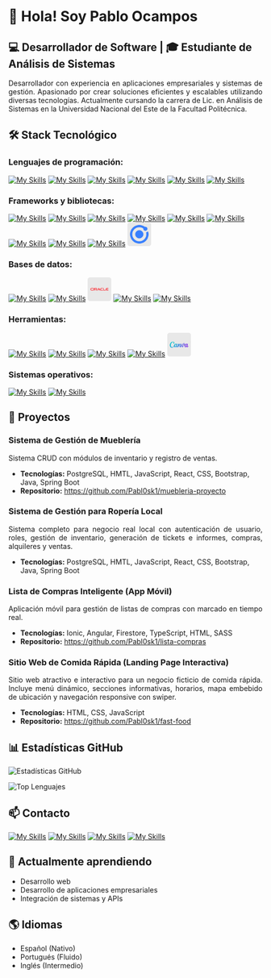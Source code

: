 # 👋 Hola! Soy Pablo Ocampos

## 💻 Desarrollador de Software | 🎓 Estudiante de Análisis de Sistemas
<p align="justify">
  Desarrollador con experiencia en aplicaciones empresariales y sistemas de gestión. Apasionado por crear soluciones eficientes y escalables utilizando diversas tecnologías. Actualmente cursando la carrera de Lic. en Análisis de Sistemas en la Universidad Nacional del Este de la Facultad Politécnica.
</p>

## 🛠️ Stack Tecnológico

### Lenguajes de programación:
[![My Skills](https://skillicons.dev/icons?i=java&theme=light)](https://www.java.com/)
[![My Skills](https://skillicons.dev/icons?i=js&theme=light)](https://developer.mozilla.org/en-US/docs/Web/JavaScript)
[![My Skills](https://skillicons.dev/icons?i=typescript&theme=light)](https://www.typescriptlang.org/)
[![My Skills](https://skillicons.dev/icons?i=html&theme=light)](https://developer.mozilla.org/en-US/docs/Web/HTML)
[![My Skills](https://skillicons.dev/icons?i=css&theme=light)](https://developer.mozilla.org/en-US/docs/Web/CSS)
[![My Skills](https://skillicons.dev/icons?i=c&theme=light)](https://en.cppreference.com/w/c/language)

### Frameworks y bibliotecas:
[![My Skills](https://skillicons.dev/icons?i=spring&theme=light)](https://spring.io/)
[![My Skills](https://skillicons.dev/icons?i=react&theme=light)](https://reactjs.org/)
[![My Skills](https://skillicons.dev/icons?i=bootstrap&theme=light)](https://getbootstrap.com/)
[![My Skills](https://skillicons.dev/icons?i=tailwind&theme=light)](https://tailwindcss.com/)
[![My Skills](https://skillicons.dev/icons?i=sass&theme=light)](https://sass-lang.com/)
[![My Skills](https://skillicons.dev/icons?i=angular&theme=light)](https://angular.io/)
[![My Skills](https://skillicons.dev/icons?i=nodejs&theme=light)](https://nodejs.org/)
[![My Skills](https://skillicons.dev/icons?i=vite&theme=light)](https://vite.dev/)
[![My Skills](https://skillicons.dev/icons?i=astro&theme=light)](https://astro.build/)
<a href="https://ionicframework.com/"><img alt="Ionic" height="47" width="47" src="https://github.com/gui-bus/TechIcons/blob/main/Light/Ionic.svg"></a>

### Bases de datos:
[![My Skills](https://skillicons.dev/icons?i=postgres&theme=light)](https://www.postgresql.org/)
[![My Skills](https://skillicons.dev/icons?i=mysql&theme=light)](https://www.mysql.com/)
<a href="https://www.oracle.com/database/sqldeveloper/"><img alt="Oracle" height="47" width="47" src="https://github.com/gui-bus/TechIcons/blob/main/Light/Oracle.svg"></a>
[![My Skills](https://skillicons.dev/icons?i=mongodb&theme=light)](https://www.mongodb.com/)
[![My Skills](https://skillicons.dev/icons?i=firebase&theme=light)](https://firebase.google.com/)

### Herramientas:
[![My Skills](https://skillicons.dev/icons?i=git&theme=light)](https://git-scm.com/)
[![My Skills](https://skillicons.dev/icons?i=vscode&theme=light)](https://code.visualstudio.com/)
[![My Skills](https://skillicons.dev/icons?i=postman&theme=light)](https://www.postman.com/)
[![My Skills](https://skillicons.dev/icons?i=eclipse&theme=light)](https://www.eclipse.org/)
<a href="https://www.canva.com/en_gb/"><img alt="Canva" height="47" width="47" src="https://github.com/gui-bus/TechIcons/blob/main/Light/Canva.svg"></a>

### Sistemas operativos:
[![My Skills](https://skillicons.dev/icons?i=windows&theme=light)](https://www.microsoft.com/es-es/windows?r=1/)
[![My Skills](https://skillicons.dev/icons?i=ubuntu&theme=light)](https://ubuntu.com/)

## 🚀 Proyectos

### Sistema de Gestión de Mueblería
<p align="justify">Sistema CRUD con módulos de inventario y registro de ventas.</p>

- **Tecnologías:** PostgreSQL, HMTL, JavaScript, React, CSS, Bootstrap, Java, Spring Boot
- **Repositorio:** https://github.com/Pabl0sk1/muebleria-proyecto

### Sistema de Gestión para Ropería Local
<p align="justify">Sistema completo para negocio real local con autenticación de usuario, roles, gestión de inventario, generación de tickets e informes, compras, alquileres y ventas.</p>

- **Tecnologías:** PostgreSQL, HMTL, JavaScript, React, CSS, Bootstrap, Java, Spring Boot

### Lista de Compras Inteligente (App Móvil)
<p align="justify">Aplicación móvil para gestión de listas de compras con marcado en tiempo real.</p>

- **Tecnologías:** Ionic, Angular, Firestore, TypeScript, HTML, SASS
- **Repositorio:** https://github.com/Pabl0sk1/lista-compras

### Sitio Web de Comida Rápida (Landing Page Interactiva)
<p align="justify">Sitio web atractivo e interactivo para un negocio ficticio de comida rápida. Incluye menú dinámico, secciones informativas, horarios, mapa embebido de ubicación y navegación responsive con swiper.</p>

- **Tecnologías:** HTML, CSS, JavaScript
- **Repositorio:** https://github.com/Pabl0sk1/fast-food

## 📊 Estadísticas GitHub

![Estadísticas GitHub](https://github-readme-stats.vercel.app/api?username=Pabl0sk1&show_icons=true&theme=radical)

![Top Lenguajes](https://github-readme-stats.vercel.app/api/top-langs/?username=Pabl0sk1&layout=compact&theme=radical)

## 📫 Contacto

[![My Skills](https://skillicons.dev/icons?i=linkedin&theme=light)](https://www.linkedin.com/in/pablo-m-ocampos/)
[![My Skills](https://skillicons.dev/icons?i=gmail&theme=light)](mailto:pablo.mk.ocampos@gmail.com)
[![My Skills](https://skillicons.dev/icons?i=github&theme=light)](https://github.com/Pabl0sk1)
[![My Skills](https://skillicons.dev/icons?i=discord&theme=light)](https://discordapp.com/users/918699279806255165)

## 🌱 Actualmente aprendiendo
- Desarrollo web
- Desarrollo de aplicaciones empresariales
- Integración de sistemas y APIs

## 🌎 Idiomas
- Español (Nativo)
- Portugués (Fluido)
- Inglés (Intermedio)
